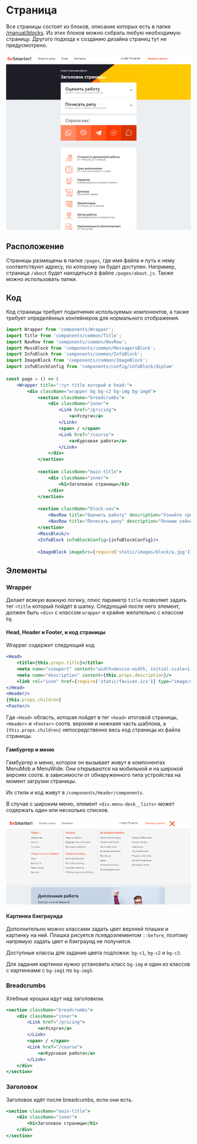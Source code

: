 # Страница

Все страницы состоят из блоков, описание которых есть в папке [/manual/blocks](/manual/blocks).
Из этих блоков можно собрать любую необходимую страницу.
Другого подхода к созданию дизайна страниц тут не предусмотрено.

![Изображение страницы](./page.png)

## Расположение

Страницы размещены в папке `/pages`, где имя файла и путь к нему соответствуют
адресу, по которому он будет доступен. Например, страница `/about` будет 
находиться в файле `/pages/about.js`. Также можно использовать папки. 

## Код
Код страницы требует подклчения используемых компонентов, а также
требует определённых контейнеров для нормального отображения.

```jsx
import Wrapper from 'components/Wrapper';
import Title from 'components/common/Title';
import NavRow from 'components/common/NavRow';
import MessBlock from 'components/common/MessagersBlock';
import InfoBlock from 'components/common/InfoBlock';
import ImageBlock from 'components/common/ImageBlock';
import infoBlockConfig from 'components/config/infoBlock/diplom'

const page = () => (
    <Wrapper title=":тут title который в head:">
        <div className="wrapper bg bg-c2 bg-img bg-img4">
            <section className="breadcrumbs">
                <div className="inner">
                    <Link href="/pricing">
                        <a>Услуги</a>
                    </Link>
                    <span> / </span>
                    <Link href="/course">
                        <a>Курсовая работа</a>
                    </Link>
                </div>
            </section>

            <section className="main-title">
                <div className="inner">
                    <h1>Заголовок страницы</h1>
                </div>
            </section>

            <section className="block-nav">
                <NavRow title="Оценить работу" description="Узнайте сроки и цену вашей работы" url='#'/>
                <NavRow title="Почесать репу" description="Почеши сейчас совершенно бесплатно" url='/'/>
            </section>
            <MessBlock/>
            <InfoBlock infoBlockConfig={infoBlockConfig}/>

            <ImageBlock imageSrc={require('static/images/block/a.jpg')}/>
```

## Элементы
### Wrapper
Делает всякую важную логику, плюс параметр `title` позволяет задать тег `<title` который пойдёт в шапку.
Следующий после него элемент, должен быть `<div>` с классом `wrapper`
и крайне желательно с классом `bg`.

#### Head, Header и Footer, и код страницы 
Wrapper содержит следующий код
```jsx
<Head>
    <title>{this.props.title}</title>
    <meta name="viewport" content="width=device-width, initial-scale=1, maximum-scale=1"/>
    <meta name="description" content={this.props.description}/>
    <link rel="icon" href={require('static/favicon.ico')} type="image/x-icon"/>
</Head>
<Header/>
{this.props.children}
<Footer/>
```
Где `<Head>` область, которая пойдет в тег `<head>` итоговой страницы,
`<Header>` и `<Footer>` соотв. верхняя и нижнаяя часть шаблона,
а `{this.props.children}` непосредственно весь код страницы из файла страницы.

#### Гамбургер и меню
Гамбургер и меню, которое он вызывает живут в компонентах MenuMob и MenuWide.
Они открываются на мобильной и на широкой версиях соотв. в зависимости от
обнаруженного типа устройства на момент загрузки страницы.

Их стили и код живут в `/components/Header/components`.

В случае с широким меню, элемент `<div.menu-desk__lists>` может содержать
один или несколько списков.

![Изображение MenuWide](./MenuWide.png)


#### Картинка бэкграунда
Дополнительно можно классами задать цвет верхней плашки и картинку на ней.
Плашка рисуется псевдоэлементом `::before`, поэтому напрямую задать цвет и бэкграунд
не получится.
 
Доступные классы для задания цвета подложки: `bg-c1`, `bg-c2` и `bg-c3`.

Для задания картинки нужно установить класс `bg-img` и один из классов с картинками
с `bg-img1` по `bg-img5`.



### Breadcrumbs
Хлебные крошки идут над заголовком.
```jsx
<section className="breadcrumbs">
    <div className="inner">
        <Link href="/pricing">
            <a>Услуги</a>
        </Link>
        <span> / </span>
        <Link href="/course">
            <a>Курсовая работа</a>
        </Link>
    </div>
</section>
```

### Заголовок
Заголовок идёт после breadcumbs, если они есть.
```jsx
<section className="main-title">
    <div className="inner">
        <h1>Заголовок страницы</h1>
    </div>
</section>
```


